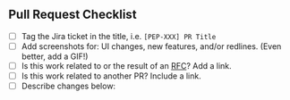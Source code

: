 ## Pull Request Checklist
 - [ ] Tag the Jira ticket in the title, i.e. `[PEP-XXX] PR Title`
 - [ ] Add screenshots for: UI changes, new features, and/or redlines. (Even better, add a GIF!)
 - [ ] Is this work related to or the result of an [RFC](https://eaze.slab.com/posts/the-request-for-comments-1ts94py8)? Add a link.
 - [ ] Is this work related to another PR? Include a link.
 - [ ] Describe changes below:

